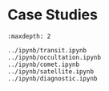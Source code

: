 # Case Studies

```{toctree}
:maxdepth: 2

../ipynb/transit.ipynb
../ipynb/occultation.ipynb
../ipynb/comet.ipynb
../ipynb/satellite.ipynb
../ipynb/diagnostic.ipynb
```